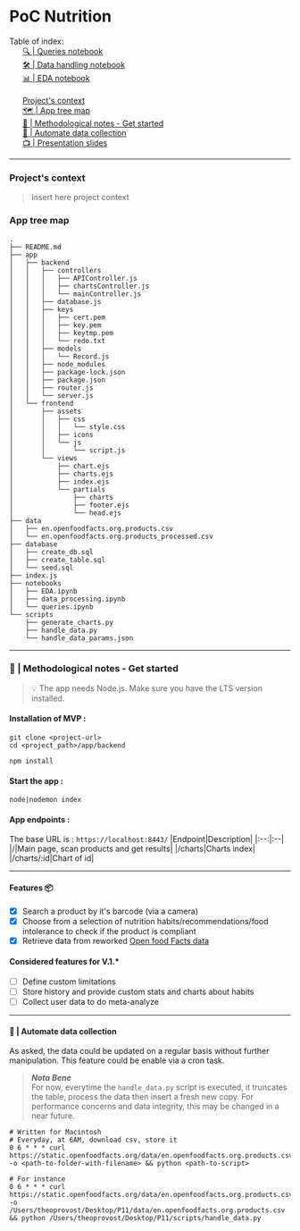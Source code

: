 # PoC Nutrition

Table of index: <br>
&nbsp;&nbsp;&nbsp;&nbsp;&nbsp;&nbsp;[🔍 | Queries notebook](https://github.com/theoprovost/poc_nutrition/blob/Th%C3%A9o/notebooks/queries.ipynb) <br>
&nbsp;&nbsp;&nbsp;&nbsp;&nbsp;&nbsp;[🛠 | Data handling notebook](https://github.com/theoprovost/poc_nutrition/blob/Th%C3%A9o/notebooks/data_processing.ipynb) <br>
&nbsp;&nbsp;&nbsp;&nbsp;&nbsp;&nbsp;[📊 | EDA notebook](https://github.com/theoprovost/poc_nutrition/blob/Th%C3%A9o/notebooks/EDA.ipynb) <br><br>
&nbsp;&nbsp;&nbsp;&nbsp;&nbsp;&nbsp;[Project's context](#project) <br>
&nbsp;&nbsp;&nbsp;&nbsp;&nbsp;&nbsp;[🗺 | App tree map](#map) <br>
&nbsp;&nbsp;&nbsp;&nbsp;&nbsp;&nbsp;[📖 | Methodological notes - Get started](#get_started) <br>
&nbsp;&nbsp;&nbsp;&nbsp;&nbsp;&nbsp;[🔁 | Automate data collection](#auto) <br>
&nbsp;&nbsp;&nbsp;&nbsp;&nbsp;&nbsp;[📺 | Presentation slides](https://slides.com/theoprvt/poc-nutrition/fullscreen) <br>

----
### Project's context <a name='project'></a>

> Insert here project context

### App tree map <a name='map'></a>
```shell
.
├── README.md
├── app
│   ├── backend
│   │   ├── controllers
│   │   │   ├── APIController.js
│   │   │   ├── chartsController.js
│   │   │   └── mainController.js
│   │   ├── database.js
│   │   ├── keys
│   │   │   ├── cert.pem
│   │   │   ├── key.pem
│   │   │   ├── keytmp.pem
│   │   │   └── redo.txt
│   │   ├── models
│   │   │   └── Record.js
│   │   ├── node_modules
│   │   ├── package-lock.json
│   │   ├── package.json
│   │   ├── router.js
│   │   └── server.js
│   └── frontend
│       ├── assets
│       │   ├── css
│       │   │   └── style.css
│       │   ├── icons
│       │   └── js
│       │       └── script.js
│       └── views
│           ├── chart.ejs
│           ├── charts.ejs
│           ├── index.ejs
│           └── partials
│               ├── charts
│               ├── footer.ejs
│               └── head.ejs
├── data
│   ├── en.openfoodfacts.org.products.csv
│   └── en.openfoodfacts.org.products_processed.csv
├── database
│   ├── create_db.sql
│   ├── create_table.sql
│   └── seed.sql
├── index.js
├── notebooks
│   ├── EDA.ipynb
│   ├── data_processing.ipynb
│   └── queries.ipynb
└── scripts
    ├── generate_charts.py
    ├── handle_data.py
    └── handle_data_params.json
```

------
### 📖 | Methodological notes - Get started <a name='get_started'></a>

> 💡 The app needs Node.js. Make sure you have the LTS version installed.

#### Installation of MVP :
```shell
git clone <project-url>
cd <project_path>/app/backend

npm install
```
#### Start the app :
```shell
node|nodemon index
```

#### App endpoints :
The base URL is : `https://localhost:8443/`
|Endpoint|Description|
|:--:|:--|
|/|Main page, scan products and get results|
|/charts|Charts index|
|/charts/:id|Chart of id|

----
#### Features 📦
- [x] Search a product by it's barcode (via a camera)
- [x] Choose from a selection of nutrition habits/recommendations/food intolerance to check if the product is compliant
- [x] Retrieve data from reworked [Open food Facts data](https://fr.openfoodfacts.org/)

#### Considered features for V.1.*
- [ ] Define custom limitations
- [ ] Store history and provide custom stats and charts about habits
- [ ] Collect user data to do meta-analyze

----
#### 🔁 | Automate data collection <a name='auto'></a>

As asked, the data could be updated on a regular basis without further manipulation. This feature could be enable via a cron task.

> ***Nota Bene*** <br>
> For now, everytime the `handle_data.py` script is executed, it truncates the table, process the data then insert a fresh new copy. For performance concerns and data integrity, this may be changed in a near future.

```shell
# Written for Macintosh
# Everyday, at 6AM, download csv, store it
0 6 * * * curl https://static.openfoodfacts.org/data/en.openfoodfacts.org.products.csv -o <path-to-folder-with-filename> && python <path-to-script>

# For instance
0 6 * * * curl https://static.openfoodfacts.org/data/en.openfoodfacts.org.products.csv -o /Users/theoprovost/Desktop/P11/data/en.openfoodfacts.org.products.csv  && python /Users/theoprovost/Desktop/P11/scripts/handle_data.py
```